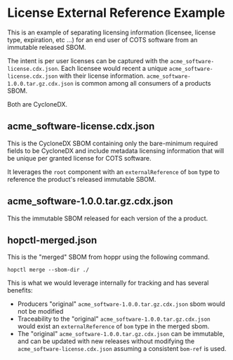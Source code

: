 # License External Reference Example

This is an example of separating licensing information (licensee, license type,
expiration, etc ...) for an end user of COTS software from an immutable released SBOM.

The intent is per user licenses can be captured with the `acme_software-license.cdx.json`.
Each licensee would recent a unique `acme_software-license.cdx.json` with their license
information. `acme_software-1.0.0.tar.gz.cdx.json` is common among all consumers of a
products SBOM.

Both are CycloneDX.

## acme_software-license.cdx.json

This is the CycloneDX SBOM containing only the bare-minimum required fields to be
CycloneDX and include metadata licensing information that will be unique per
granted license for COTS software.

It leverages the `root` component with an `externalReference` of `bom` type to
reference the product's released immutable SBOM.

## acme_software-1.0.0.tar.gz.cdx.json

This the immutable SBOM released for each version of the a product.

## hopctl-merged.json

This is the "merged" SBOM from hoppr using the following command.

``` shell
hopctl merge --sbom-dir ./
```

This is what we would leverage internally for tracking and has several benefits:

- Producers "original" `acme_software-1.0.0.tar.gz.cdx.json` sbom would not be modified
- Traceability to the "original" `acme_software-1.0.0.tar.gz.cdx.json` would exist an `externalReference` of `bom` type in the merged sbom.
- The "original" `acme_software-1.0.0.tar.gz.cdx.json` can be immutable, and can be updated with new releases 
without modifying the `acme_software-license.cdx.json` assuming a consistent `bom-ref` is used.